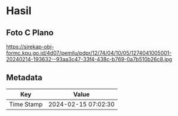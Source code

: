 # Hasil

## Foto C Plano

https://sirekap-obj-formc.kpu.go.id/4d07/pemilu/pdpr/12/74/04/10/05/1274041005001-20240214-193632--93aa3c47-33f4-438c-b769-0a7b510b26c8.jpg


## Metadata

| Key        | Value               |
| ---------- | ------------------- |
| Time Stamp | 2024-02-15 07:02:30 |



